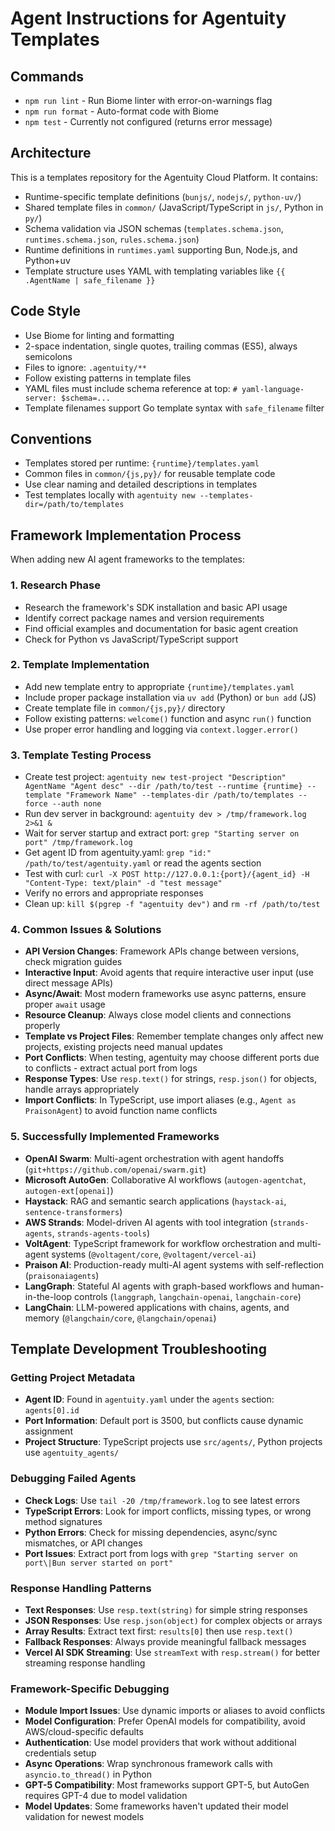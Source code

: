 # Agent Instructions for Agentuity Templates

## Commands
- `npm run lint` - Run Biome linter with error-on-warnings flag
- `npm run format` - Auto-format code with Biome
- `npm test` - Currently not configured (returns error message)

## Architecture
This is a templates repository for the Agentuity Cloud Platform. It contains:
- Runtime-specific template definitions (`bunjs/`, `nodejs/`, `python-uv/`)
- Shared template files in `common/` (JavaScript/TypeScript in `js/`, Python in `py/`)
- Schema validation via JSON schemas (`templates.schema.json`, `runtimes.schema.json`, `rules.schema.json`)
- Runtime definitions in `runtimes.yaml` supporting Bun, Node.js, and Python+uv
- Template structure uses YAML with templating variables like `{{ .AgentName | safe_filename }}`

## Code Style
- Use Biome for linting and formatting
- 2-space indentation, single quotes, trailing commas (ES5), always semicolons
- Files to ignore: `.agentuity/**`
- Follow existing patterns in template files
- YAML files must include schema reference at top: `# yaml-language-server: $schema=...`
- Template filenames support Go template syntax with `safe_filename` filter

## Conventions
- Templates stored per runtime: `{runtime}/templates.yaml`
- Common files in `common/{js,py}/` for reusable template code
- Use clear naming and detailed descriptions in templates
- Test templates locally with `agentuity new --templates-dir=/path/to/templates`

## Framework Implementation Process
When adding new AI agent frameworks to the templates:

### 1. Research Phase
- Research the framework's SDK installation and basic API usage
- Identify correct package names and version requirements
- Find official examples and documentation for basic agent creation
- Check for Python vs JavaScript/TypeScript support

### 2. Template Implementation
- Add new template entry to appropriate `{runtime}/templates.yaml`
- Include proper package installation via `uv add` (Python) or `bun add` (JS)
- Create template file in `common/{js,py}/` directory
- Follow existing patterns: `welcome()` function and async `run()` function
- Use proper error handling and logging via `context.logger.error()`

### 3. Template Testing Process
- Create test project: `agentuity new test-project "Description" AgentName "Agent desc" --dir /path/to/test --runtime {runtime} --template "Framework Name" --templates-dir /path/to/templates --force --auth none`
- Run dev server in background: `agentuity dev > /tmp/framework.log 2>&1 &`
- Wait for server startup and extract port: `grep "Starting server on port" /tmp/framework.log`
- Get agent ID from agentuity.yaml: `grep "id:" /path/to/test/agentuity.yaml` or read the agents section
- Test with curl: `curl -X POST http://127.0.0.1:{port}/{agent_id} -H "Content-Type: text/plain" -d "test message"`
- Verify no errors and appropriate responses
- Clean up: `kill $(pgrep -f "agentuity dev")` and `rm -rf /path/to/test`

### 4. Common Issues & Solutions
- **API Version Changes**: Framework APIs change between versions, check migration guides
- **Interactive Input**: Avoid agents that require interactive user input (use direct message APIs)
- **Async/Await**: Most modern frameworks use async patterns, ensure proper `await` usage
- **Resource Cleanup**: Always close model clients and connections properly
- **Template vs Project Files**: Remember template changes only affect new projects, existing projects need manual updates
- **Port Conflicts**: When testing, agentuity may choose different ports due to conflicts - extract actual port from logs
- **Response Types**: Use `resp.text()` for strings, `resp.json()` for objects, handle arrays appropriately
- **Import Conflicts**: In TypeScript, use import aliases (e.g., `Agent as PraisonAgent`) to avoid function name conflicts

### 5. Successfully Implemented Frameworks
- **OpenAI Swarm**: Multi-agent orchestration with agent handoffs (`git+https://github.com/openai/swarm.git`)
- **Microsoft AutoGen**: Collaborative AI workflows (`autogen-agentchat`, `autogen-ext[openai]`)
- **Haystack**: RAG and semantic search applications (`haystack-ai`, `sentence-transformers`)
- **AWS Strands**: Model-driven AI agents with tool integration (`strands-agents`, `strands-agents-tools`)
- **VoltAgent**: TypeScript framework for workflow orchestration and multi-agent systems (`@voltagent/core`, `@voltagent/vercel-ai`)
- **Praison AI**: Production-ready multi-AI agent systems with self-reflection (`praisonaiagents`)
- **LangGraph**: Stateful AI agents with graph-based workflows and human-in-the-loop controls (`langgraph`, `langchain-openai`, `langchain-core`)
- **LangChain**: LLM-powered applications with chains, agents, and memory (`@langchain/core`, `@langchain/openai`)

## Template Development Troubleshooting

### Getting Project Metadata
- **Agent ID**: Found in `agentuity.yaml` under the `agents` section: `agents[0].id`
- **Port Information**: Default port is 3500, but conflicts cause dynamic assignment
- **Project Structure**: TypeScript projects use `src/agents/`, Python projects use `agentuity_agents/`

### Debugging Failed Agents
- **Check Logs**: Use `tail -20 /tmp/framework.log` to see latest errors
- **TypeScript Errors**: Look for import conflicts, missing types, or wrong method signatures
- **Python Errors**: Check for missing dependencies, async/sync mismatches, or API changes
- **Port Issues**: Extract port from logs with `grep "Starting server on port\|Bun server started on port"`

### Response Handling Patterns
- **Text Responses**: Use `resp.text(string)` for simple string responses
- **JSON Responses**: Use `resp.json(object)` for complex objects or arrays
- **Array Results**: Extract text first: `results[0]` then use `resp.text()`
- **Fallback Responses**: Always provide meaningful fallback messages
- **Vercel AI SDK Streaming**: Use `streamText` with `resp.stream()` for better streaming response handling

### Framework-Specific Debugging
- **Module Import Issues**: Use dynamic imports or aliases to avoid conflicts
- **Model Configuration**: Prefer OpenAI models for compatibility, avoid AWS/cloud-specific defaults
- **Authentication**: Use model providers that work without additional credentials setup
- **Async Operations**: Wrap synchronous framework calls with `asyncio.to_thread()` in Python
- **GPT-5 Compatibility**: Most frameworks support GPT-5, but AutoGen requires GPT-4 due to model validation
- **Model Updates**: Some frameworks haven't updated their model validation for newest models
